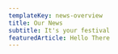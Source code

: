 ```yaml
---
templateKey: news-overview
title: Our News
subtitle: It's your festival
featuredArticle: Hello There
---
```



